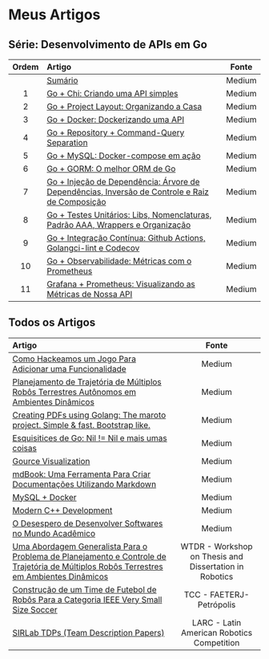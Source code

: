 # Meus Artigos

## Série: Desenvolvimento de APIs em Go

| Ordem | Artigo                                                                                                                                                                                  | Fonte  |
|:-----:|:----------------------------------------------------------------------------------------------------------------------------------------------------------------------------------------|:------:|
|       | [Sumário](https://medium.com/@johnfercher/desenvolvimento-de-apis-em-go-64f945b11d2b)                                                                                                   | Medium |
|   1   | [Go + Chi: Criando uma API simples](https://johnfercher.medium.com/go-chi-bb84f8bd401b)                                                                                                 | Medium |
|   2   | [Go + Project Layout: Organizando a Casa](https://johnfercher.medium.com/go-project-layout-6fd0f47ec9c3)                                                                                | Medium |
|   3   | [Go + Docker: Dockerizando uma API](https://johnfercher.medium.com/go-docker-7ad3d0ab1933)                                                                                              | Medium |
|   4   | [Go + Repository + Command-Query Separation](https://johnfercher.medium.com/go-repository-command-query-separation-337d94ac4c4c)                                                        | Medium |
|   5   | [Go + MySQL: Docker-compose em ação](https://johnfercher.medium.com/go-mysql-8de1ce0abc8a)                                                                                              | Medium |
|   6   | [Go + GORM: O melhor ORM de Go](https://johnfercher.medium.com/go-gorm-368b718504e6)                                                                                                    | Medium |
|   7   | [Go + Injeção de Dependência: Árvore de Dependências, Inversão de Controle e Raiz de Composição](https://johnfercher.medium.com/go-inje%C3%A7%C3%A3o-de-depend%C3%AAncia-5fa4c2cb2d83)  | Medium |
|   8   | [Go + Testes Unitários: Libs, Nomenclaturas, Padrão AAA, Wrappers e Organização](https://johnfercher.medium.com/go-testes-unit%C3%A1rios-f44d2e9399e6)                                  | Medium |
|   9   | [Go + Integração Contínua: Github Actions, Golangci-lint e Codecov](https://johnfercher.medium.com/go-integra%C3%A7%C3%A3o-cont%C3%ADnua-f7005dd822a1)                                  | Medium |
|  10   | [Go + Observabilidade: Métricas com o Prometheus ](https://johnfercher.medium.com/go-observabilidade-739b6d6b649c)                                                                      | Medium |
|  11   | [Grafana + Prometheus: Visualizando as Métricas de Nossa API](https://johnfercher.medium.com/go-grafana-2b1419f7a99d)                                                                   | Medium |

## Todos os Artigos

| Artigo                                                                                                                                                                                                |                         Fonte                          |
|:------------------------------------------------------------------------------------------------------------------------------------------------------------------------------------------------------|:------------------------------------------------------:|
| [Como Hackeamos um Jogo Para Adicionar uma Funcionalidade](https://johnathanfercher.medium.com/como-hackeamos-um-jogo-para-adicionar-uma-funcionalidade-80842f3764e0)                                 |                         Medium                         |
| [Planejamento de Trajetória de Múltiplos Robôs Terrestres Autônomos em Ambientes Dinâmicos](articles/tdps)                                                                                            |                         Medium                         |
| [Creating PDFs using Golang: The maroto project. Simple & fast. Bootstrap like.](https://medium.com/@johnathanfercher/creating-pdfs-using-golang-98b722e99d6d)                                        |                         Medium                         |
| [Esquisitices de Go: Nil != Nil e mais umas coisas](https://medium.com/@johnathanfercher/esquisitices-de-go-a52548d1334f)                                                                             |                         Medium                         |
| [Gource Visualization](https://medium.com/@johnathanfercher/gource-visualization-6da173d103ef)                                                                                                        |                         Medium                         |
| [mdBook: Uma Ferramenta Para Criar Documentações Utilizando Markdown](https://medium.com/@johnathanfercher/mdbook-uma-ferramenta-para-criar-documenta%C3%A7%C3%B5es-utilizando-markdown-c30c9dfa5c9f) |                         Medium                         |
| [MySQL + Docker](https://medium.com/@johnathanfercher/mysql-docker-7ff6d50d6cf1)                                                                                                                      |                         Medium                         |
| [Modern C++ Development](https://medium.com/@johnathanfercher/modern-c-development-dbe71ee5e969)                                                                                                      |                         Medium                         |
| [O Desespero de Desenvolver Softwares no Mundo Acadêmico](https://medium.com/@johnathanfercher/o-desespero-de-desenvolver-softwares-no-mundo-acad%C3%AAmico-2dc90bd7971a)                             |                         Medium                         |
| [Uma Abordagem Generalista Para o Problema de Planejamento e Controle de Trajetória de Múltiplos Robôs Terrestres em Ambientes Dinâmicos](articles/sbai.pdf)                                          | WTDR - Workshop on Thesis and Dissertation in Robotics |
| [Construção de um Time de Futebol de Robôs Para a Categoria IEEE Very Small Size Soccer](articles/tcc.pdf)                                                                                            |                TCC - FAETERJ-Petrópolis                |
| [SIRLab TDPs (Team Description Papers)](articles/tdps)                                                                                                                                                |       LARC - Latin American Robotics Competition       |

